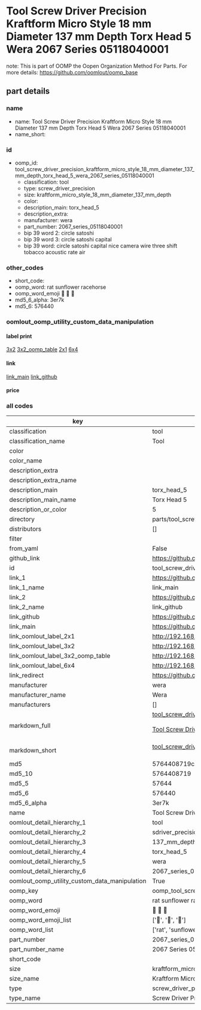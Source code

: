 # Tool Screw Driver Precision Kraftform Micro Style 18 mm Diameter 137 mm Depth Torx Head 5 Wera 2067 Series 05118040001  

note: This is part of OOMP the Oopen Organization Method For Parts. For more details: https://github.com/oomlout/oomp_base

##  part details
  







### name
* name: Tool Screw Driver Precision Kraftform Micro Style 18 mm Diameter 137 mm Depth Torx Head 5 Wera 2067 Series 05118040001
* name_short: 
### id
* oomp_id: tool_screw_driver_precision_kraftform_micro_style_18_mm_diameter_137_mm_depth_torx_head_5_wera_2067_series_05118040001
  * classification: tool
  * type: screw_driver_precision
  * size: kraftform_micro_style_18_mm_diameter_137_mm_depth
  * color: 
  * description_main: torx_head_5
  * description_extra: 
  * manufacturer: wera
  * part_number: 2067_series_05118040001
  * bip 39 word 2: circle satoshi
  * bip 39 word 3: circle satoshi capital
  * bip 39 word: circle satoshi capital nice camera wire three shift tobacco acoustic rate air

### other_codes
* short_code: 
* oomp_word: rat sunflower racehorse
* oomp_word_emoji :rat: :sunflower: :racehorse:
* md5_6_alpha: 3er7k
* md5_6: 576440






### oomlout_oomp_utility_custom_data_manipulation
#### label print
[3x2](http://192.168.1.245:1112/?label=oomp%203er7k)
[3x2_oomp_table](http://192.168.1.108:1112/?label=oomp%203er7k)
[2x1](http://192.168.1.242:1112/?label=oomp%203er7k)
[6x4](http://192.168.1.55:1112/?label=oomp%203er7k)    

#### link

[link_main](https://github.com/oomlout/oomlout_oomp_version_1_messy/tree/main/parts/tool_screw_driver_precision_kraftform_micro_style_18_mm_diameter_137_mm_depth_torx_head_5_wera_2067_series_05118040001) [link_github](https://github.com/oomlout/oomlout_oomp_version_1_messy/tree/main/parts/tool_screw_driver_precision_kraftform_micro_style_18_mm_diameter_137_mm_depth_torx_head_5_wera_2067_series_05118040001)                             

#### price







### all codes 
| key | value |  
| --- | --- |  
| classification | tool |  
| classification_name | Tool |  
| color |  |  
| color_name |  |  
| description_extra |  |  
| description_extra_name |  |  
| description_main | torx_head_5 |  
| description_main_name | Torx Head 5 |  
| description_or_color | 5 |  
| directory | parts/tool_screw_driver_precision_kraftform_micro_style_18_mm_diameter_137_mm_depth_torx_head_5_wera_2067_series_05118040001 |  
| distributors | [] |  
| filter |  |  
| from_yaml | False |  
| github_link | https://github.com/oomlout/oomlout_oomp_part_src/tree/main/parts/tool_screw_driver_precision_kraftform_micro_style_18_mm_diameter_137_mm_depth_torx_head_5_wera_2067_series_05118040001 |  
| id | tool_screw_driver_precision_kraftform_micro_style_18_mm_diameter_137_mm_depth_torx_head_5_wera_2067_series_05118040001 |  
| link_1 | https://github.com/oomlout/oomlout_oomp_version_1_messy/tree/main/parts/tool_screw_driver_precision_kraftform_micro_style_18_mm_diameter_137_mm_depth_torx_head_5_wera_2067_series_05118040001 |  
| link_1_name | link_main |  
| link_2 | https://github.com/oomlout/oomlout_oomp_version_1_messy/tree/main/parts/tool_screw_driver_precision_kraftform_micro_style_18_mm_diameter_137_mm_depth_torx_head_5_wera_2067_series_05118040001 |  
| link_2_name | link_github |  
| link_github | https://github.com/oomlout/oomlout_oomp_version_1_messy/tree/main/parts/tool_screw_driver_precision_kraftform_micro_style_18_mm_diameter_137_mm_depth_torx_head_5_wera_2067_series_05118040001 |  
| link_main | https://github.com/oomlout/oomlout_oomp_version_1_messy/tree/main/parts/tool_screw_driver_precision_kraftform_micro_style_18_mm_diameter_137_mm_depth_torx_head_5_wera_2067_series_05118040001 |  
| link_oomlout_label_2x1 | http://192.168.1.242:1112/?label=oomp%203er7k |  
| link_oomlout_label_3x2 | http://192.168.1.245:1112/?label=oomp%203er7k |  
| link_oomlout_label_3x2_oomp_table | http://192.168.1.108:1112/?label=oomp%203er7k |  
| link_oomlout_label_6x4 | http://192.168.1.55:1112/?label=oomp%203er7k |  
| link_redirect | https://github.com/oomlout/oomlout_oomp_version_1_messy/tree/main/parts/tool_screw_driver_precision_kraftform_micro_style_18_mm_diameter_137_mm_depth_torx_head_5_wera_2067_series_05118040001 |  
| manufacturer | wera |  
| manufacturer_name | Wera |  
| manufacturers | [] |  
| markdown_full | [tool_screw_driver_precision_kraftform_micro_style_18_mm_diameter_137_mm_depth_torx_head_5_wera_2067_series_05118040001](none)<br>[](none)<br>[Tool Screw Driver Precision Kraftform Micro Style 18 Mm Diameter 137 Mm Depth Torx Head 5 Wera 2067 Series 05118040001](none)<br><br> |  
| markdown_short | [tool_screw_driver_precision_kraftform_micro_style_18_mm_diameter_137_mm_depth_torx_head_5_wera_2067_series_05118040001](none)<br><br> |  
| md5 | 5764408719c5dc23f0905956442fd949 |  
| md5_10 | 5764408719 |  
| md5_5 | 57644 |  
| md5_6 | 576440 |  
| md5_6_alpha | 3er7k |  
| name | Tool Screw Driver Precision Kraftform Micro Style 18 mm Diameter 137 mm Depth Torx Head 5 Wera 2067 Series 05118040001 |  
| oomlout_detail_hierarchy_1 | tool |  
| oomlout_detail_hierarchy_2 | sdriver_precision |  
| oomlout_detail_hierarchy_3 | 137_mm_depth |  
| oomlout_detail_hierarchy_4 | torx_head_5 |  
| oomlout_detail_hierarchy_5 | wera |  
| oomlout_detail_hierarchy_6 | 2067_series_05118040001 |  
| oomlout_oomp_utility_custom_data_manipulation | True |  
| oomp_key | oomp_tool_screw_driver_precision_kraftform_micro_style_18_mm_diameter_137_mm_depth_torx_head_5_wera_2067_series_05118040001 |  
| oomp_word | rat sunflower racehorse |  
| oomp_word_emoji | :rat: :sunflower: :racehorse: |  
| oomp_word_emoji_list | [':rat:', ':sunflower:', ':racehorse:'] |  
| oomp_word_list | ['rat', 'sunflower', 'racehorse'] |  
| part_number | 2067_series_05118040001 |  
| part_number_name | 2067 Series 05118040001 |  
| short_code |  |  
| size | kraftform_micro_style_18_mm_diameter_137_mm_depth |  
| size_name | Kraftform Micro Style 18 mm Diameter 137 mm Depth |  
| type | screw_driver_precision |  
| type_name | Screw Driver Precision |  
